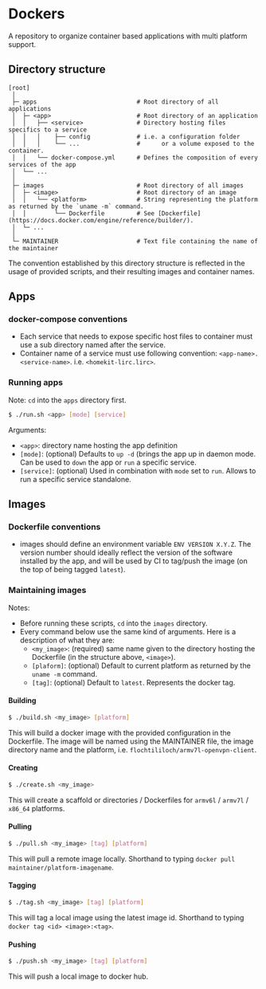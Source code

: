 # Dockers

A repository to organize container based applications with multi platform support.


## Directory structure

```
[root]
 │
 ├─ apps                            # Root directory of all applications
 │  ├─ <app>                        # Root directory of an application
 │  │   ├── <service>               # Directory hosting files specifics to a service
 │  │   │    ├── config             # i.e. a configuration folder
 │  │   │    └── ...                #      or a volume exposed to the container.
 │  │   └── docker-compose.yml      # Defines the composition of every services of the app
 │  └── ...
 │
 ├─ images                          # Root directory of all images
 │  ├─ <image>                      # Root directory of an image
 │  │   └── <platform>              # String representing the platform as returned by the `uname -m` command.
 │  │        └── Dockerfile         # See [Dockerfile](https://docs.docker.com/engine/reference/builder/).
 │  └─ ...
 │
 └─ MAINTAINER                      # Text file containing the name of the maintainer
```

The convention established by this directory structure is reflected in the usage of provided scripts, and their resulting images and container names.

## Apps

### docker-compose conventions
- Each service that needs to expose specific host files to container must use a sub directory named after the service.
- Container name of a service must use following convention: `<app-name>.<service-name>`. i.e. `<homekit-lirc.lirc>`.


### Running apps
Note: `cd` into the `apps` directory first.

```bash
$ ./run.sh <app> [mode] [service]
```

Arguments:
- `<app>`: directory name hosting the app definition
- `[mode]`: (optional) Defaults to `up -d` (brings the app up in daemon mode. Can be used to `down` the app or `run` a specific service.
- `[service]`: (optional) Used in combination with `mode` set to `run`. Allows to run a specific service standalone.


## Images

### Dockerfile conventions

- images should define an environment variable `ENV VERSION X.Y.Z`. The version number should ideally reflect the version of the software installed by the app, and will be used by CI to tag/push the image (on the top of being tagged `latest`).


### Maintaining images

Notes:
- Before running these scripts, `cd` into the `images` directory.
- Every command below use the same kind of arguments. Here is a description of what they are:
  - `<my_image>`: (required) same name given to the directory hosting the Dockerfile (in the structure above, `<image>`).
  - `[plaform]`: (optional) Default to current platform as returned by the `uname -m` command.
  - `[tag]`: (optional) Default to `latest`. Represents the docker tag.


#### Building

```bash
$ ./build.sh <my_image> [platform]
```

This will build a docker image with the provided configuration in the Dockerfile. The image will be named using the MAINTAINER file, the image directory name and the platform, i.e. `flochtililoch/armv7l-openvpn-client`.


#### Creating

```bash
$ ./create.sh <my_image>
```

This will create a scaffold or directories / Dockerfiles for `armv6l` / `armv7l` / `x86_64` platforms.


#### Pulling

```bash
$ ./pull.sh <my_image> [tag] [platform]
```

This will pull a remote image locally. Shorthand to typing `docker pull maintainer/platform-imagename`.


#### Tagging

```bash
$ ./tag.sh <my_image> [tag] [platform]
```

This will tag a local image using the latest image id. Shorthand to typing `docker tag <id> <image>:<tag>`.


#### Pushing

```bash
$ ./push.sh <my_image> [tag] [platform]
```

This will push a local image to docker hub.
